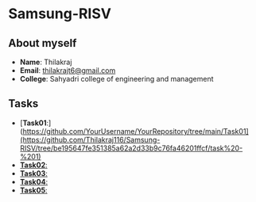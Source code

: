 # Samsung-RISV

## About myself
- **Name**: Thilakraj
- **Email**: thilakrajt6@gmail.com
- **College**: Sahyadri college of engineering and management

## Tasks
- [**Task01**:](https://github.com/YourUsername/YourRepository/tree/main/Task01](https://github.com/Thilakraj116/Samsung-RISV/tree/be195647fe351385a62a2d33b9c76fa46201ffcf/task%20-%201)
- [**Task02**:](https://github.com/YourUsername/YourRepository/tree/main/Task02)
- [**Task03**:](https://github.com/YourUsername/YourRepository/tree/main/Task03)
- [**Task04**:](https://github.com/YourUsername/YourRepository/tree/main/Task04)
- [**Task05**:](https://github.com/YourUsername/YourRepository/tree/main/Task05)

